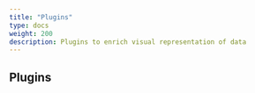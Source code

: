 ```yaml
---
title: "Plugins"
type: docs
weight: 200
description: Plugins to enrich visual representation of data
---
```


## Plugins
